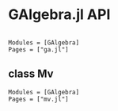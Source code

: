# GAlgebra.jl API

```@index
```

```@autodocs
Modules = [GAlgebra]
Pages = ["ga.jl"]
```

## class Mv

```@autodocs
Modules = [GAlgebra]
Pages = ["mv.jl"]
```


